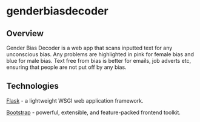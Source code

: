 # genderbiasdecoder

## Overview

Gender Bias Decoder is a web app that scans inputted text for any unconscious bias. Any problems are highlighted in pink for female bias and blue for male bias. Text free from bias is better for emails, job adverts etc, ensuring that people are not put off by any bias.

## Technologies

[Flask](https://flask.palletsprojects.com/en/stable/) - a lightweight WSGI web application framework.

[Bootstrap](https://getbootstrap.com) - powerful, extensible, and feature-packed frontend toolkit.
